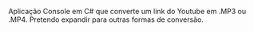 Aplicação Console em C# que converte um link do Youtube em .MP3 ou .MP4.
Pretendo expandir para outras formas de conversão.
